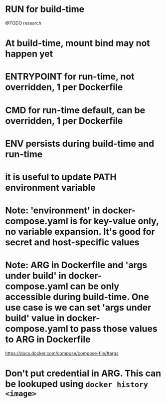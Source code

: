 # RUN for build-time


@TODO research
# At build-time, mount bind may not happen yet


# ENTRYPOINT for run-time, not overridden, 1 per Dockerfile
# CMD for run-time default, can be overridden, 1 per Dockerfile


# ENV persists during build-time and run-time
# it is useful to update PATH environment variable

# Note: 'environment' in docker-compose.yaml is for key-value only, no variable expansion. It's good for secret and host-specific values


# Note: ARG in Dockerfile and 'args under build' in docker-compose.yaml can be only accessible during build-time. One use case is we can set 'args under build' value in docker-compose.yaml to pass those values to ARG in Dockerfile
https://docs.docker.com/compose/compose-file/#args
# Don't put credential in ARG. This can be lookuped using `docker history <image>`


